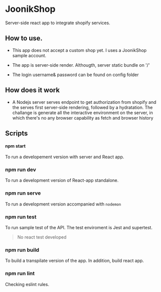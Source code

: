# JoonikShop

Server-side react app to integrate shopify services.

## How to use.

* This app does not accept a custom shop yet. I uses a JoonikShop sample account.

* The app is server-side render. Althougth, server static bundle on '/'

* The login username& password can be found on config folder


## How does it work
* A Nodejs server serves endpoint to  get authorization from shopify and the serves first
server-side rendering, followed by a hydratation. The challange is generate all the interactive environment on the server, in which there's no any browser capability as fetch and browser history


## Scripts

#### npm start
To run a developement version with server and React app.

### npm run dev
To run a development version of React-app standalone.

### npm run serve 
To run a development version accompanied with   `nodemon`

### npm run test
To run sample test of the API. The test enviroment is Jest and supertest.

>No react test developed

### npm run build

To build a transpilate version of the app. In addition, build react app.


### npm run lint 

Checking eslint rules.
